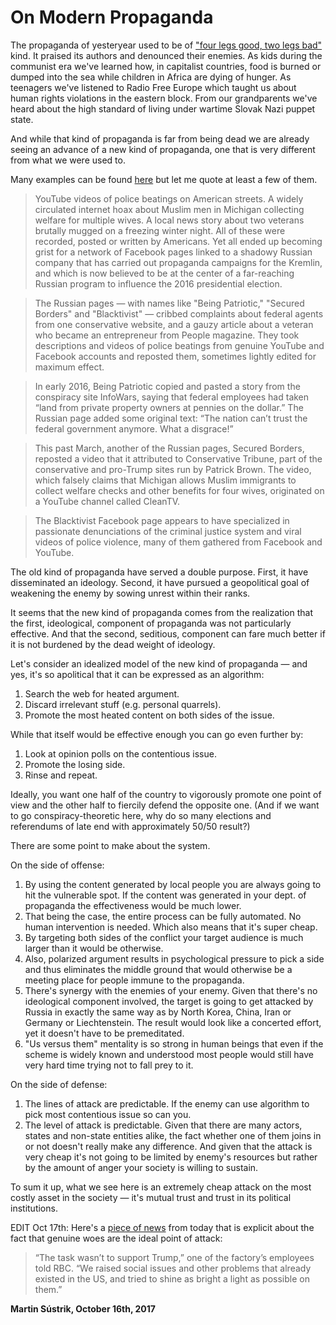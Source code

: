 # On Modern Propaganda



The propaganda of yesteryear used to be of ["four legs good, two legs bad"](https://en.wikipedia.org/wiki/Animal_Farm) kind. It praised its authors and denounced their enemies. As kids during the communist era we've learned how, in capitalist countries, food is burned or dumped into the sea while children in Africa are dying of hunger. As teenagers we've listened to Radio Free Europe which taught us about human rights violations in the eastern block. From our grandparents we've heard about the high standard of living under wartime Slovak Nazi puppet state.

And while that kind of propaganda is far from being dead we are already seeing an advance of a new kind of propaganda, one that is very different from what we were used to.

Many examples can be found [here](https://www.nytimes.com/2017/10/09/technology/russia-election-facebook-ads-rage.html) but let me quote at least a few of them.

> YouTube videos of police beatings on American streets. A widely circulated internet hoax about Muslim men in Michigan collecting welfare for multiple wives. A local news story about two veterans brutally mugged on a freezing winter night. All of these were recorded, posted or written by Americans. Yet all ended up becoming grist for a network of Facebook pages linked to a shadowy Russian company that has carried out propaganda campaigns for the Kremlin, and which is now believed to be at the center of a far-reaching Russian program to influence the 2016 presidential election.

> The Russian pages — with names like "Being Patriotic," "Secured Borders" and "Blacktivist" — cribbed complaints about federal agents from one conservative website, and a gauzy article about a veteran who became an entrepreneur from People magazine. They took descriptions and videos of police beatings from genuine YouTube and Facebook accounts and reposted them, sometimes lightly edited for maximum effect.

> In early 2016, Being Patriotic copied and pasted a story from the conspiracy site InfoWars, saying that federal employees had taken “land from private property owners at pennies on the dollar.” The Russian page added some original text: “The nation can’t trust the federal government anymore. What a disgrace!”

> This past March, another of the Russian pages, Secured Borders, reposted a video that it attributed to Conservative Tribune, part of the conservative and pro-Trump sites run by Patrick Brown. The video, which falsely claims that Michigan allows Muslim immigrants to collect welfare checks and other benefits for four wives, originated on a YouTube channel called CleanTV.

> The Blacktivist Facebook page appears to have specialized in passionate denunciations of the criminal justice system and viral videos of police violence, many of them gathered from Facebook and YouTube.

The old kind of propaganda have served a double purpose. First, it have disseminated an ideology. Second, it have pursued a geopolitical goal of weakening the enemy by sowing unrest within their ranks.

It seems that the new kind of propaganda comes from the realization that the first, ideological, component of propaganda was not particularly effective. And that the second, seditious, component can fare much better if it is not burdened by the dead weight of ideology.

Let's consider an idealized model of the new kind of propaganda — and yes, it's so apolitical that it can be expressed as an algorithm:

1.  Search the web for heated argument.
2.  Discard irrelevant stuff (e.g. personal quarrels).
3.  Promote the most heated content on both sides of the issue.

While that itself would be effective enough you can go even further by:

1.  Look at opinion polls on the contentious issue.
2.  Promote the losing side.
3.  Rinse and repeat.

Ideally, you want one half of the country to vigorously promote one point of view and the other half to fiercily defend the opposite one. (And if we want to go conspiracy-theoretic here, why do so many elections and referendums of late end with approximately 50/50 result?)

There are some point to make about the system.

On the side of offense:

1.  By using the content generated by local people you are always going to hit the vulnerable spot. If the content was generated in your dept. of propaganda the effectiveness would be much lower.
2.  That being the case, the entire process can be fully automated. No human intervention is needed. Which also means that it's super cheap.
3.  By targeting both sides of the conflict your target audience is much larger than it would be otherwise.
4.  Also, polarized argument results in psychological pressure to pick a side and thus eliminates the middle ground that would otherwise be a meeting place for people immune to the propaganda.
5.  There's synergy with the enemies of your enemy. Given that there's no ideological component involved, the target is going to get attacked by Russia in exactly the same way as by North Korea, China, Iran or Germany or Liechtenstein. The result would look like a concerted effort, yet it doesn't have to be premeditated.
6.  "Us versus them" mentality is so strong in human beings that even if the scheme is widely known and understood most people would still have very hard time trying not to fall prey to it.

On the side of defense:

1.  The lines of attack are predictable. If the enemy can use algorithm to pick most contentious issue so can you.
2.  The level of attack is predictable. Given that there are many actors, states and non-state entities alike, the fact whether one of them joins in or not doesn't really make any difference. And given that the attack is very cheap it's not going to be limited by enemy's resources but rather by the amount of anger your society is willing to sustain.

To sum it up, what we see here is an extremely cheap attack on the most costly asset in the society — it's mutual trust and trust in its political institutions.

EDIT Oct 17th: Here's a [piece of news](https://www.theguardian.com/world/2017/oct/17/russian-troll-factory-activists-protests-us-election) from today that is explicit about the fact that genuine woes are the ideal point of attack:

> “The task wasn’t to support Trump,” one of the factory’s employees told RBC. “We raised social issues and other problems that already existed in the US, and tried to shine as bright a light as possible on them.”

**Martin Sústrik, October 16th, 2017**